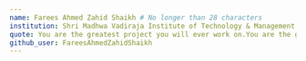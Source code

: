 ```yaml
---
name: Farees Ahmed Zahid Shaikh # No longer than 28 characters
institution: Shri Madhwa Vadiraja Institute of Technology & Management 🚩 # no longer than 58 characters
quote: You are the greatest project you will ever work on.You are the greatest project you will ever work on. # no longer than 100 characters, avoid using quotes(") to guarantee the format remains the same.
github_user: FareesAhmedZahidShaikh
---
```

